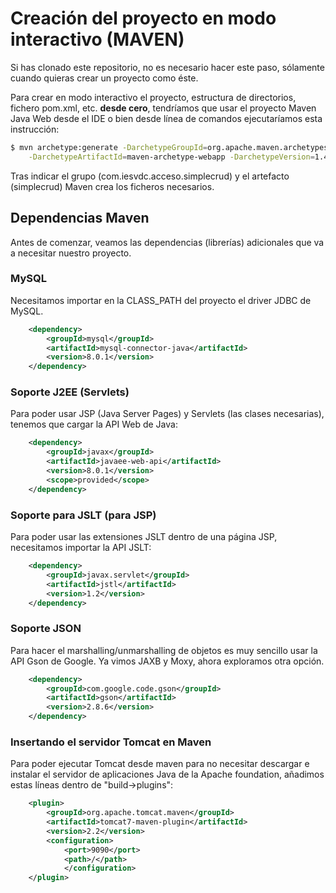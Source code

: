 # Creación del proyecto en modo interactivo (MAVEN)

Si has clonado este repositorio, no es necesario hacer este paso, sólamente cuando quieras crear un proyecto como éste.

Para crear en modo interactivo el proyecto, estructura de directorios, fichero pom.xml, etc.  **desde cero**, tendríamos que usar el proyecto Maven Java Web desde el IDE o bien desde línea de comandos ejecutaríamos esta instrucción:

```bash
$ mvn archetype:generate -DarchetypeGroupId=org.apache.maven.archetypes \
    -DarchetypeArtifactId=maven-archetype-webapp -DarchetypeVersion=1.4
```

Tras indicar el grupo (com.iesvdc.acceso.simplecrud) y el artefacto (simplecrud) Maven crea los ficheros necesarios.

## Dependencias Maven

Antes de comenzar, veamos las dependencias (librerías) adicionales que va a necesitar nuestro proyecto.

### MySQL

Necesitamos importar en la CLASS_PATH del proyecto el driver JDBC de MySQL.

```xml
    <dependency>
        <groupId>mysql</groupId>
        <artifactId>mysql-connector-java</artifactId>
        <version>8.0.1</version>
    </dependency>
```

### Soporte J2EE (Servlets)

Para poder usar JSP (Java Server Pages) y Servlets (las clases necesarias), tenemos que cargar la API Web de Java:

```xml
    <dependency>
        <groupId>javax</groupId>
        <artifactId>javaee-web-api</artifactId>
        <version>8.0.1</version>
        <scope>provided</scope>
    </dependency>
```

### Soporte para JSLT (para JSP)

Para poder usar las extensiones JSLT dentro de una página JSP, necesitamos importar la API JSLT:

```xml
    <dependency>
        <groupId>javax.servlet</groupId>
        <artifactId>jstl</artifactId>
        <version>1.2</version>
    </dependency>
```

### Soporte JSON

Para hacer el marshalling/unmarshalling de objetos es muy sencillo usar la API Gson de Google. Ya vimos JAXB y Moxy, ahora exploramos otra opción.

```xml
    <dependency>
        <groupId>com.google.code.gson</groupId>
        <artifactId>gson</artifactId>
        <version>2.8.6</version>
    </dependency>
```

### Insertando el servidor Tomcat en Maven

Para poder ejecutar Tomcat desde maven para no necesitar descargar e instalar el servidor de aplicaciones Java de la Apache foundation, añadimos estas líneas dentro de "build->plugins":

```xml
    <plugin>
        <groupId>org.apache.tomcat.maven</groupId>
        <artifactId>tomcat7-maven-plugin</artifactId>
        <version>2.2</version>
        <configuration>
            <port>9090</port>
            <path>/</path>
            </configuration>
    </plugin>
```
